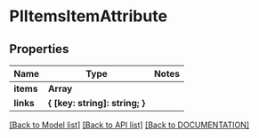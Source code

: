 # PIItemsItemAttribute

## Properties
Name | Type | Notes
------------ | ------------- | -------------
**items** | **Array<PIItemAttribute>**
**links** | **{ [key: string]: string; }**

[[Back to Model list]](../../DOCUMENTATION.md#documentation-for-models) [[Back to API list]](../../DOCUMENTATION.md#documentation-for-api-endpoints) [[Back to DOCUMENTATION]](../../DOCUMENTATION.md)

